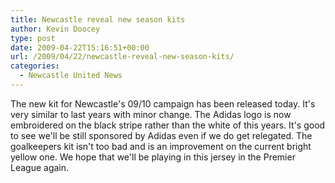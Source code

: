 ```yaml
---
title: Newcastle reveal new season kits
author: Kevin Doocey
type: post
date: 2009-04-22T15:16:51+00:00
url: /2009/04/22/newcastle-reveal-new-season-kits/
categories:
  - Newcastle United News
---
```


The new kit for Newcastle's 09/10 campaign has been released today. It's very similar to last years with minor change. The Adidas logo is now embroidered on the black stripe rather than the white of this years. It's good to see we'll be still sponsored by Adidas even if we do get relegated. The goalkeepers kit isn't too bad and is an improvement on the current bright yellow one. We hope that we'll be playing in this jersey in the Premier League again.